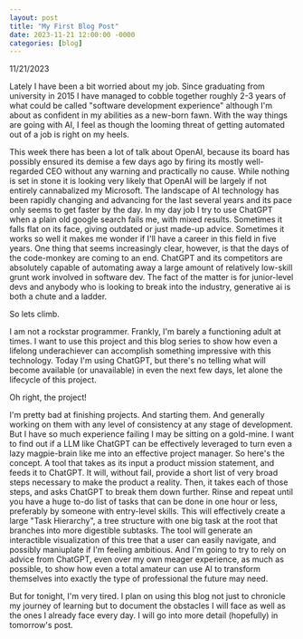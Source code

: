```yaml
---
layout: post
title: "My First Blog Post"
date: 2023-11-21 12:00:00 -0000
categories: [blog]
---
```


11/21/2023

Lately I have been a bit worried about my job. Since graduating from university in 2015 I have managed to cobble together roughly 2-3 years of what could be called "software development experience" although I'm about as confident in my abilities as a new-born fawn. With the way things are going with AI, I feel as though the looming threat of getting automated out of a job is right on my heels.

This week there has been a lot of talk about OpenAI, because its board has possibly ensured its demise a few days ago by firing its mostly well-regarded CEO without any warning and practically no cause. While nothing is set in stone it is looking very likely that OpenAI will be largely if not entirely cannabalized my Microsoft. The landscape of AI technology has been rapidly changing and advancing for the last several years and its pace only seems to get faster by the day. In my day job I try to use ChatGPT when a plain old google search fails me, with mixed results. Sometimes it falls flat on its face, giving outdated or just made-up advice. Sometimes it works so well it makes me wonder if I'll have a career in this field in five years. One thing that seems increasingly clear, however, is that the days of the code-monkey are coming to an end. ChatGPT and its competitors are absolutely capable of automating away a large amount of relatively low-skill grunt work involved in software dev. The fact of the matter is for junior-level devs and anybody who is looking to break into the industry, generative ai is both a chute and a ladder. 

So lets climb.

I am not a rockstar programmer. Frankly, I'm barely a functioning adult at times. I want to use this project and this blog series to show how even a lifelong underachiever can accomplish something impressive with this technology. Today I'm using ChatGPT, but there's no telling what will become available (or unavailable) in even the next few days, let alone the lifecycle of this project.

Oh right, the project!

I'm pretty bad at finishing projects. And starting them. And generally working on them with any level of consistency at any stage of development. But I have so much experience failing I may be sitting on a gold-mine. I want to find out if a LLM like ChatGPT can be effectively leveraged to turn even a lazy magpie-brain like me into an effective project manager. So here's the concept. A tool that takes as its input a product mission statement, and feeds it to ChatGPT. It will, without fail, provide a short list of very broad steps necessary to make the product a reality. Then, it takes each of those steps, and asks ChatGPT to break them down further. Rinse and repeat until you have a huge to-do list of tasks that can be done in one hour or less, preferably by someone with entry-level skills. This will effectively create a large "Task Hierarchy", a tree structure with one big task at the root that branches into more digestible subtasks. The tool will generate an interactible visualization of this tree that a user can easily navigate, and possibly maniuplate if I'm feeling ambitious. And I'm going to try to rely on advice from ChatGPT, even over my own meager experience, as much as possible, to show how even a total amateur can use AI to transform themselves into exactly the type of professional the future may need.

But for tonight, I'm very tired. I plan on using this blog not just to chronicle my journey of learning but to document the obstacles I will face as well as the ones I already face every day. I will go into more detail (hopefully) in tomorrow's post.